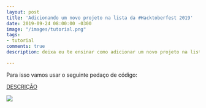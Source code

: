 ```yaml
---
layout: post
title: 'Adicionando um novo projeto na lista da #Hacktoberfest 2019'
date: 2019-09-24 08:00:00 -0300
image: "/images/tutorial.png"
tags:
- tutorial
comments: true
description: deixa eu te ensinar como adicionar um novo projeto na lista de 2019

---
```

Para isso vamos usar o seguinte pedaço de código:



<div>
      <a class="github-project-share" href="LINK DO REPOSITÓRIO" >
        <p> DESCRIÇÃO </p>
        <img src="LINK DA FOTO"/>
      </a>
    </div>